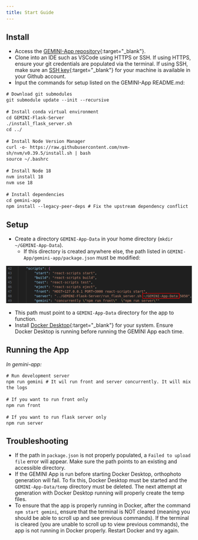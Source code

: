 ```yaml
---
title: Start Guide
---
```


## Install
- Access the [GEMINI-App repository](https://github.com/GEMINI-Breeding/GEMINI-App){:target="_blank"}. 
- Clone into an IDE such as VSCode using HTTPS or SSH. If using HTTPS, ensure your git credentials are populated via the terminal. If using SSH, make sure an [SSH key](https://docs.github.com/en/authentication/connecting-to-github-with-ssh/adding-a-new-ssh-key-to-your-github-account){:target="_blank"} for your machine is available in your Github account.
- Input the commands for setup listed on the GEMINI-App README.md:
```
# Download git submodules
git submodule update --init --recursive

# Install conda virtual environment
cd GEMINI-Flask-Server
./install_flask_server.sh
cd ../

# Install Node Version Manager
curl -o- https://raw.githubusercontent.com/nvm-sh/nvm/v0.39.5/install.sh | bash
source ~/.bashrc

# Install Node 18
nvm install 18
nvm use 18

# Install dependencies
cd gemini-app
npm install --legacy-peer-deps # Fix the upstream dependency conflict
```

## Setup
- Create a directory `GEMINI-App-Data` in your home directory (`mkdir ~/GEMINI-App-Data`).
    - If this directory is created anywhere else, the path listed in `GEMINI-App/gemini-app/package.json` must be modified:

![package.json Path](_attachments/install/packageJsonPath.png)

- This path must point to a `GEMINI-App-Data` directory for the app to function.
- Install [Docker Desktop](https://www.docker.com/products/docker-desktop/){:target="_blank"} for your system. Ensure Docker Desktop is running before running the GEMINI App each time. 

## Running the App
*In gemini-app:*
```
# Run development server
npm run gemini # It wil run front and server concurrently. It will mix the logs

# If you want to run front only 
npm run front

# If you want to run flask server only
npm run server
```

## Troubleshooting
- If the path in `package.json` is not properly populated, a `Failed to upload file` error will appear. Make sure the path points to an existing and accessible directory.
- If the GEMINI App is run before starting Docker Desktop, orthophoto generation will fail. To fix this, Docker Desktop must be started and the `GEMINI-App-Data/temp` directory must be deleted. The next attempt at generation with Docker Desktop running will properly create the temp files.
- To ensure that the app is properly running in Docker, after the command `npm start gemini`, ensure that the terminal is NOT cleared (meaning you should be able to scroll up and see previous commands). If the terminal is cleared (you are unable to scroll up to view previous commands), the app is not running in Docker properly. Restart Docker and try again. 
